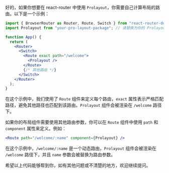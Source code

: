 好的，如果你想要在 react-router 中使用 `Prolayout`，你需要自己计算布局的路由。以下是一个示例：

```jsx
import { BrowserRouter as Router, Route, Switch } from "react-router-dom";
import Prolayout from "your-pro-layout-package"; // 请替换为你的 Prolayout 组件

function App() {
  return (
    <Router>
      <Switch>
        <Route exact path="/welcome">
          <Prolayout />
        </Route>
        {/* 其他路由 */}
      </Switch>
    </Router>
  );
}
```

在这个示例中，我们使用了 `Route` 组件来定义每个路由，`exact` 属性表示严格匹配路径，避免其他路径也匹配到该路由。`Prolayout` 组件会被渲染在 `/welcome` 路径下。

如果你的布局组件需要使用其他路由参数，你可以在 `Route` 组件中使用 `path` 和 `component` 属性来定义。例如：

```jsx
<Route path="/welcome/:name" component={Prolayout} />
```

在这个示例中，`/welcome/:name` 是一个动态路由，`Prolayout` 组件会被渲染在 `/welcome` 路径下，并且 `name` 参数会被替换为路由参数。

希望以上代码能够帮到你，如有其他问题或不清楚的地方，欢迎继续提问。

